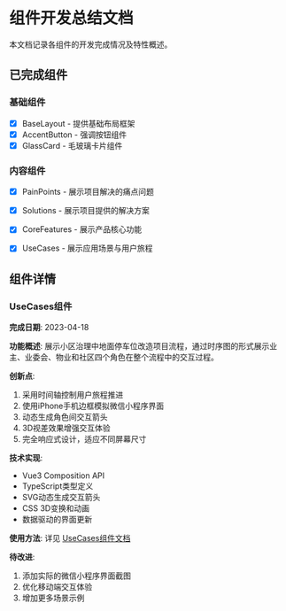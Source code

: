 # 组件开发总结文档

本文档记录各组件的开发完成情况及特性概述。

## 已完成组件

### 基础组件
- [x] BaseLayout - 提供基础布局框架
- [x] AccentButton - 强调按钮组件
- [x] GlassCard - 毛玻璃卡片组件

### 内容组件
- [x] PainPoints - 展示项目解决的痛点问题
- [x] Solutions - 展示项目提供的解决方案
- [x] CoreFeatures - 展示产品核心功能
- [x] UseCases - 展示应用场景与用户旅程


## 组件详情

### UseCases组件

**完成日期**: 2023-04-18

**功能概述**: 
展示小区治理中地面停车位改造项目流程，通过时序图的形式展示业主、业委会、物业和社区四个角色在整个流程中的交互过程。

**创新点**:
1. 采用时间轴控制用户旅程推进
2. 使用iPhone手机边框模拟微信小程序界面
3. 动态生成角色间交互箭头
4. 3D视差效果增强交互体验
5. 完全响应式设计，适应不同屏幕尺寸

**技术实现**:
- Vue3 Composition API
- TypeScript类型定义
- SVG动态生成交互箭头
- CSS 3D变换和动画
- 数据驱动的界面更新

**使用方法**:
详见 [UseCases组件文档](./UseCases.md)

**待改进**:
1. 添加实际的微信小程序界面截图
2. 优化移动端交互体验
3. 增加更多场景示例 